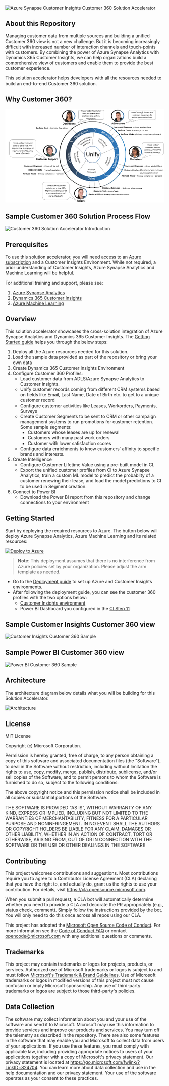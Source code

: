 ![Azure Synapse Customer Insights Customer 360 Solution Accelerator](./Deployment/img/Customer360SATitle.PNG)

## About this Repository 

Managing customer data from multiple sources and building a unified Customer 360 view is not a new challenge. But it is becoming increasingly difficult with increased number of interaction channels and touch-points with customers. By combining the power of Azure Synapse Analytics with Dynamics 365 Customer Insights, we can help organizations build a comprehensive view of customers and enable them to provide the best customer experience.

This solution accelerator helps developers with all the resources needed to build an end-to-end Customer 360 solution.

## Why Customer 360?
![Why Customer 360?](./Deployment/img/WhyCustomer360.PNG)

## Sample Customer 360 Solution Process Flow
![Customer 360 Solution Accelerator Introduction](./Deployment/img/SAIntroduction.PNG)

## Prerequisites
To use this solution accelerator, you will need access to an [Azure subscription](https://azure.microsoft.com/free/) and a Customer Insights Environment. While not required, a prior understanding of Customer Insights, Azure Synapse Analytics and Machine Learning will be helpful.

For additional training and support, please see:

1. [Azure Synapse Analytics](https://azure.microsoft.com/en-us/services/synapse-analytics/) 
2. [Dynamics 365 Customer Insights](https://dynamics.microsoft.com/en-us/ai/customer-insights/) 
3. [Azure Machine Learning](https://azure.microsoft.com/en-us/services/machine-learning/) 

## Overview
This solution accelerator showcases the cross-solution integration of Azure Synapse Analytics and Dynamics 365 Customer Insights. The [Getting Started guide](https://github.com/microsoft/Azure-Synapse-Customer-Insights-Customer360-Solution-Accelerator#getting-started) helps you through the below steps: 
1. Deploy all the Azure resources needed for this solution. 
2. Load the sample data provided as part of the repository or bring your own data
3. Create Dynamics 365 Customer Insights Environment   
4. Configure Customer 360 Profiles: 
    * Load customer data from ADLS/Azure Synapse Analytics to Customer Insights.
    * Unify customer records coming from different CRM systems based on fields like Email, Last Name, Date of Birth etc. to get to a unique customer record
    * Configure customer activities like Leases, Workorders, Payments, Surveys
    * Create Customer Segments to be sent to CRM or other campaign management systems to run promotions for customer retention. Some sample segments: 
        * Customers whose leases are up for renewal
        * Customers with many past work orders 
        * Customer with lower satisfaction scores
    * Configure data enrichments to know customers' affinity to specific brands and interests. 
5. Create Intelligence 
    * Configure Customer Lifetime Value using a pre-built model in CI.
    * Export the unified customer profiles from CI to Azure Synapse Analytics, train a custom ML model to predict the probablity of a customer renewing their lease, and load the model predictions to CI to be used in Segment creation. 
4. Connect to Power BI 
    * Download the Power BI report from this repository and change connections to your environment 

## Getting Started
Start by deploying the required resources to Azure. The button below will deploy Azure Synapse Analytics, Azure Machine Learning and its related resources:

[![Deploy to Azure](https://aka.ms/deploytoazurebutton)](https://portal.azure.com/#create/Microsoft.Template/uri/https%3A%2F%2Fraw.githubusercontent.com%2Fmicrosoft%2FAzure-Synapse-Customer-Insights-Customer360-Solution-Accelerator%2Fmain%2FDeployment%2Fdeploy.json)

> **Note**: This deployment assumes that there is no interference from Azure policies set by your organization. Please adjust the arm template as needed.

* Go to the [Deployment guide](./Deployment/AzureSetup.md) to set up Azure and Customer Insights environments. 
* After following the deployment guide, you can see the customer 360 profiles with the two options below: 
    * [Customer Insights environment](https://home.ci.ai.dynamics.com/) 
    * Power BI Dashboard you configured in the [CI Step 11](https://github.com/microsoft/Azure-Synapse-Customer-Insights-Customer360-Solution-Accelerator/blob/main/Deployment/CustomerInsightsSetup.md#step-11-power-bi-set-up)

## Sample Customer Insights Customer 360 view

![Customer Insights Customer 360 Sample ](./Deployment/img/CI_CustomerProfile_Sample.png)

## Sample Power BI Customer 360 view

![Power BI Customer 360 Sample ](./Deployment/img/PBI_CustomerProfile_Sample.png)

## Architecture
The architecture diagram below details what you will be building for this Solution Accelerator.

![Architecture](./Deployment/img/SAArchitecture.PNG)


## License
MIT License

Copyright (c) Microsoft Corporation.

Permission is hereby granted, free of charge, to any person obtaining a copy
of this software and associated documentation files (the "Software"), to deal
in the Software without restriction, including without limitation the rights
to use, copy, modify, merge, publish, distribute, sublicense, and/or sell
copies of the Software, and to permit persons to whom the Software is
furnished to do so, subject to the following conditions:

The above copyright notice and this permission notice shall be included in all
copies or substantial portions of the Software.

THE SOFTWARE IS PROVIDED "AS IS", WITHOUT WARRANTY OF ANY KIND, EXPRESS OR
IMPLIED, INCLUDING BUT NOT LIMITED TO THE WARRANTIES OF MERCHANTABILITY,
FITNESS FOR A PARTICULAR PURPOSE AND NONINFRINGEMENT. IN NO EVENT SHALL THE
AUTHORS OR COPYRIGHT HOLDERS BE LIABLE FOR ANY CLAIM, DAMAGES OR OTHER
LIABILITY, WHETHER IN AN ACTION OF CONTRACT, TORT OR OTHERWISE, ARISING FROM,
OUT OF OR IN CONNECTION WITH THE SOFTWARE OR THE USE OR OTHER DEALINGS IN THE
SOFTWARE

## Contributing
This project welcomes contributions and suggestions.  Most contributions require you to agree to a Contributor License Agreement (CLA) declaring that you have the right to, and actually do, grant us the rights to use your contribution. For details, visit https://cla.opensource.microsoft.com.

When you submit a pull request, a CLA bot will automatically determine whether you need to provide a CLA and decorate the PR appropriately (e.g., status check, comment). Simply follow the instructions provided by the bot. You will only need to do this once across all repos using our CLA.

This project has adopted the [Microsoft Open Source Code of Conduct](https://opensource.microsoft.com/codeofconduct/). For more information see the [Code of Conduct FAQ](https://opensource.microsoft.com/codeofconduct/faq/) or contact [opencode@microsoft.com](mailto:opencode@microsoft.com) with any additional questions or comments.

## Trademarks
This project may contain trademarks or logos for projects, products, or services. Authorized use of Microsoft trademarks or logos is subject to and must follow [Microsoft's Trademark & Brand Guidelines](https://www.microsoft.com/en-us/legal/intellectualproperty/trademarks/usage/general). Use of Microsoft trademarks or logos in modified versions of this project must not cause confusion or imply Microsoft sponsorship. Any use of third-party trademarks or logos are subject to those third-party's policies.

## Data Collection
The software may collect information about you and your use of the software and send it to Microsoft. Microsoft may use this information to provide services and improve our products and services. You may turn off the telemetry as described in the repository. There are also some features in the software that may enable you and Microsoft to collect data from users of your applications. If you use these features, you must comply with applicable law, including providing appropriate notices to users of your applications together with a copy of Microsoft's privacy statement. Our privacy statement is located at https://go.microsoft.com/fwlink/?LinkID=824704. You can learn more about data collection and use in the help documentation and our privacy statement. Your use of the software operates as your consent to these practices.

